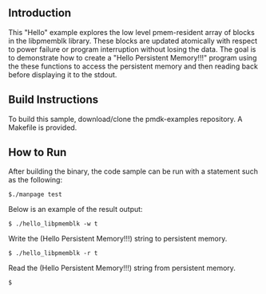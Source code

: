 ## Introduction

This "Hello" example explores the low level pmem-resident array of blocks in
the libpmemblk library.  These blocks are updated atomically with respect to
power failure or program interruption without losing the data.   The goal is to
demonstrate how to create a "Hello Persistent Memory!!!" program using the
these functions to access the persistent memory and then reading back before
displaying it to the stdout. 

## Build Instructions

To build this sample, download/clone the pmdk-examples repository. A Makefile
is provided. 

## How to Run

After building the binary, the code sample can be run with a statement such as
the following:

	$./manpage test 

Below is an example of the result output:

	$ ./hello_libpmemblk -w t

Write the (Hello Persistent Memory!!!) string to persistent memory.

	$ ./hello_libpmemblk -r t

Read the (Hello Persistent Memory!!!) string from persistent memory.

	$ 

